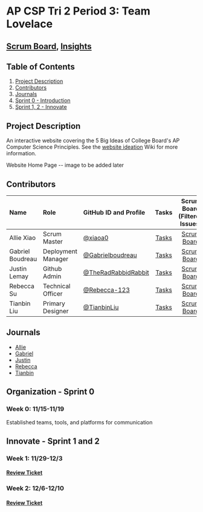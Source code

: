 # AP CSP Tri 2 Period 3: Team Lovelace
## [Scrum Board](https://github.com/TheRadRabbidRabbit/Team-Lovelace/projects/1), [Insights](https://github.com/TheRadRabbidRabbit/Team-Lovelace/graphs/contributors)

## Table of Contents
1. [Project Description](https://github.com/TheRadRabbidRabbit/Team-Lovelace#project-description)
2. [Contributors](https://github.com/TheRadRabbidRabbit/Team-Lovelace#contributors)
3. [Journals](https://github.com/TheRadRabbidRabbit/Team-Lovelace#journals)
4. [Sprint 0 - Introduction](https://github.com/TheRadRabbidRabbit/Team-Lovelace#organization---sprint-0)
5. [Sprint 1, 2 - Innovate](https://github.com/TheRadRabbidRabbit/Team-Lovelace#innovate---sprint-1-and-2)

## Project Description

An interactive website covering the 5 Big Ideas of College Board's AP Computer Science Principles.
See the [website ideation](https://github.com/TheRadRabbidRabbit/Team-Lovelace/wiki/Website-Ideation#purpose) Wiki for more information.

Website Home Page -- image to be added later

## Contributors
| Name        | Role       | GitHub ID and Profile                  | Tasks                                              | Scrum Board (Filtered Issues)                          | Commits |
|:------------|:-----------|:---------------------------------------|:--------------------------------------------------:|:------------------------------------:|:-------:|
| Allie Xiao  | Scrum Master |[@xiaoa0](https://github.com/xiaoa0)    | [Tasks](https://github.com/TheRadRabbidRabbit/Team-Lovelace/issues/assigned/xiaoa0) |[Scrum Board](https://github.com/TheRadRabbidRabbit/Team-Lovelace/projects/1?card_filter_query=assignee%3Axiaoa0)| [Commits](https://github.com/TheRadRabbidRabbit/Team-Lovelace/commits?author=xiaoa0)|
| Gabriel Boudreau  | Deployment Manager |[@Gabrielboudreau](https://github.com/Gabrielboudreau)| [Tasks](https://github.com/TheRadRabbidRabbit/Team-Lovelace/issues/assigned/Gabrielboudreau) |[Scrum Board](https://github.com/TheRadRabbidRabbit/Team-Lovelace/projects/1?card_filter_query=assignee:Gabrielboudreau)| [Commits](https://github.com/TheRadRabbidRabbit/Team-Lovelace/commits?author=Gabrielboudreau)|
| Justin Lemay  | Github Admin |[@TheRadRabbidRabbit](https://github.com/TheRadRabbidRabbit)| [Tasks](https://github.com/TheRadRabbidRabbit/Team-Lovelace/issues/assigned/TheRadRabbidRabbit) |[Scrum Board](https://github.com/TheRadRabbidRabbit/Team-Lovelace/projects/1?card_filter_query=assignee:TheRadRabbidRabbit0)| [Commits](https://github.com/TheRadRabbidRabbit/Team-Lovelace/commits?author=TheRadRabbidRabbit)|
| Rebecca Su  | Technical Officer |[@Rebecca-123](https://github.com/Rebecca-123)| [Tasks](https://github.com/TheRadRabbidRabbit/Team-Lovelace/issues/assigned/Rebecca-123) |[Scrum Board](https://github.com/TheRadRabbidRabbit/Team-Lovelace/projects/1?card_filter_query=assignee:Rebecca-123)| [Commits](https://github.com/TheRadRabbidRabbit/Team-Lovelace/commits?author=Rebecca-123)|
| Tianbin Liu | Primary Designer |[@TianbinLiu](https://github.com/TianbinLiu)| [Tasks](https://github.com/TheRadRabbidRabbit/Team-Lovelace/issues/assigned/TianbinLiu) |[Scrum Board](https://github.com/TheRadRabbidRabbit/Team-Lovelace/projects/1?card_filter_query=assignee:TianbinLiu)| [Commits](https://github.com/TheRadRabbidRabbit/Team-Lovelace/commits?author=TianbinLiu)|

## Journals
- [Allie](https://docs.google.com/document/d/1nq3-OJlw7ZGxw-4uEVVfOaJVHPAkBP655eeFVQC-eKY/edit?usp=sharing)
- [Gabriel](https://docs.google.com/document/d/14g0EL3t9ETuV1lztLyBrkC-HJE5YgoFDMPx3iTwfzuA/edit?usp=sharing)
- [Justin](https://docs.google.com/document/d/1AHQbhVttdKFzQNvInH9uTS2ny8JK_y53F66dNiTZVQQ/edit?usp=sharing)
- [Rebecca](https://docs.google.com/document/d/1jgZfroaX7tC0uilEOarsjo7xJjUTaSmEAQq8CU3GvIo/edit?usp=sharing)
- [Tianbin](https://docs.google.com/document/d/1JVrCCc76Q3gFnsQgK4DfJZuFwhvPvr10pgzCrD9bI1A/edit?usp=sharing)

## Organization - Sprint 0 
### Week 0: 11/15-11/19
Established teams, tools, and platforms for communication
## Innovate - Sprint 1 and 2
### Week 1: 11/29-12/3
#### [Review Ticket](https://github.com/TheRadRabbidRabbit/Team-Lovelace/issues/11)
### Week 2: 12/6-12/10
#### [Review Ticket](https://github.com/TheRadRabbidRabbit/Team-Lovelace/issues/24)
